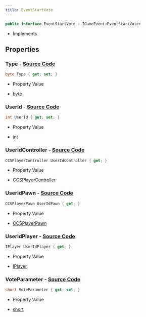 ```yaml
---
title: EventStartVote
---
```


```csharp
public interface EventStartVote : IGameEvent<EventStartVote>
```

- Implements

## Properties

### **Type** - [Source Code](https://github.com/swiftly-solution/swiftlys2/blob/main/managed/src/SwiftlyS2.Generated/GameEvents/Interfaces/EventStartVote.cs#L42)

```csharp
byte Type { get; set; }
```

- Property Value

- [byte](https://learn.microsoft.com/dotnet/api/system.byte)

### **UserId** - [Source Code](https://github.com/swiftly-solution/swiftlys2/blob/main/managed/src/SwiftlyS2.Generated/GameEvents/Interfaces/EventStartVote.cs#L37)

```csharp
int UserId { get; set; }
```

- Property Value

- [int](https://learn.microsoft.com/dotnet/api/system.int32)

### **UserIdController** - [Source Code](https://github.com/swiftly-solution/swiftlys2/blob/main/managed/src/SwiftlyS2.Generated/GameEvents/Interfaces/EventStartVote.cs#L22)

```csharp
CCSPlayerController UserIdController { get; }
```

- Property Value

- [CCSPlayerController](/docs/api/shared/schemadefinitions/ccsplayercontroller)

### **UserIdPawn** - [Source Code](https://github.com/swiftly-solution/swiftlys2/blob/main/managed/src/SwiftlyS2.Generated/GameEvents/Interfaces/EventStartVote.cs#L28)

```csharp
CCSPlayerPawn UserIdPawn { get; }
```

- Property Value

- [CCSPlayerPawn](/docs/api/shared/schemadefinitions/ccsplayerpawn)

### **UserIdPlayer** - [Source Code](https://github.com/swiftly-solution/swiftlys2/blob/main/managed/src/SwiftlyS2.Generated/GameEvents/Interfaces/EventStartVote.cs#L31)

```csharp
IPlayer UserIdPlayer { get; }
```

- Property Value

- [IPlayer](/docs/api/shared/players/iplayer)

### **VoteParameter** - [Source Code](https://github.com/swiftly-solution/swiftlys2/blob/main/managed/src/SwiftlyS2.Generated/GameEvents/Interfaces/EventStartVote.cs#L47)

```csharp
short VoteParameter { get; set; }
```

- Property Value

- [short](https://learn.microsoft.com/dotnet/api/system.int16)


